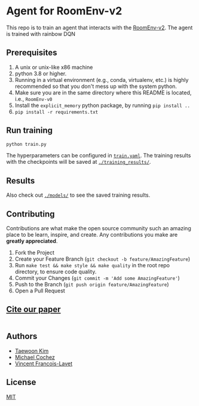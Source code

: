 # Agent for RoomEnv-v2

This repo is to train an agent that interacts with the [RoomEnv-v2](https://github.com/tae898/room-env).
The agent is trained with rainbow DQN

## Prerequisites

1. A unix or unix-like x86 machine
1. python 3.8 or higher.
1. Running in a virtual environment (e.g., conda, virtualenv, etc.) is highly recommended so that you don't mess up with the system python.
1. Make sure you are in the same directory where this README is located, i.e., `RoomEnv-v0`
1. Install the `explicit_memory` python package, by running `pip install ..`
1. `pip install -r requirements.txt`

## Run training

```sh
python train.py
```

The hyperparameters can be configured in [`train.yaml`](./train.yaml). The training results with the
checkpoints will be saved at [`./training_results/`](./training_results/).

## Results

Also check out [`./models/`](./models) to see the saved training results.

## Contributing

Contributions are what make the open source community such an amazing place to be learn, inspire, and create. Any contributions you make are **greatly appreciated**.

1. Fork the Project
1. Create your Feature Branch (`git checkout -b feature/AmazingFeature`)
1. Run `make test && make style && make quality` in the root repo directory, to ensure code quality.
1. Commit your Changes (`git commit -m 'Add some AmazingFeature'`)
1. Push to the Branch (`git push origin feature/AmazingFeature`)
1. Open a Pull Request

## [Cite our paper]()

```bibtex

```

## Authors

- [Taewoon Kim](https://taewoon.kim/)
- [Michael Cochez](https://www.cochez.nl/)
- [Vincent Francois-Lavet](http://vincent.francois-l.be/)

## License

[MIT](https://choosealicense.com/licenses/mit/)
